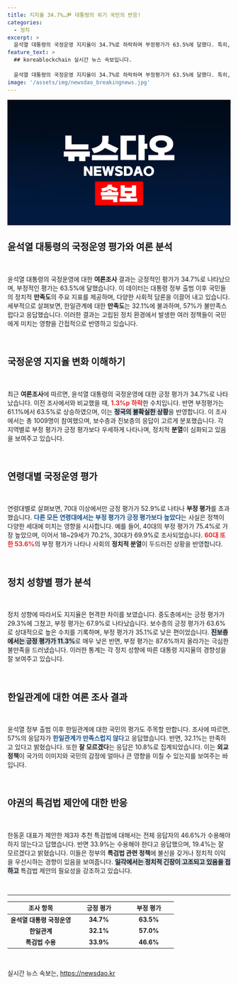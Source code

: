```yaml
---
title: 지지율 34.7%…尹 대통령의 위기 국민의 반응!
categories:
  - 정치
excerpt: >
  윤석열 대통령의 국정운영 지지율이 34.7%로 하락하며 부정평가가 63.5%에 달했다. 특히, 한일관계에 대한 불만족 응답이 57%로 나타나며, 국민의 분열된 의견이 더욱 부각되고 있다. 클릭해서 자세한 변화를 확인하세요!
feature_text: >
  ## koreablockchain 실시간 뉴스 속보입니다.

  윤석열 대통령의 국정운영 지지율이 34.7%로 하락하며 부정평가가 63.5%에 달했다. 특히, 한일관계에 대한 불만족 응답이 57%로 나타나며, 국민의 분열된 의견이 더욱 부각되고 있다. 클릭해서 자세한 변화를 확인하세요!
image: '/assets/img/newsdao_breakingnews.jpg'
---
```


<p><img src="/assets/img/newsdao_breakingnews.jpg" alt="koreablockchain 속보" /></p>

<h2 data-ke-size="size26">윤석열 대통령의 국정운영 평가와 여론 분석</h2>

<p data-ke-size="size16">&nbsp;</p>

<p>윤석열 대통령의 국정운영에 대한 <b>여론조사</b> 결과는 긍정적인 평가가 34.7%로 나타났으며, 부정적인 평가는 63.5%에 달했습니다. 이 데이터는 대통령 정부 출범 이후 국민들의 정치적 <b>만족도</b>의 주요 지표를 제공하며, 다양한 사회적 담론을 이끌어 내고 있습니다. 세부적으로 살펴보면, 한일관계에 대한 <b>만족도</b>는 32.1%에 불과하며, 57%가 불만족스럽다고 응답했습니다. 이러한 결과는 고립된 정치 환경에서 발생한 여러 정책들이 국민에게 미치는 영향을 간접적으로 반영하고 있습니다. </p>

<p data-ke-size="size16">&nbsp;</p>

<h2 data-ke-size="size26">국정운영 지지율 변화 이해하기</h2>

<p data-ke-size="size16">&nbsp;</p>

<p>최근 <b>여론조사</b>에 따르면, 윤석열 대통령의 국정운영에 대한 긍정 평가가 34.7%로 나타났습니다. 이전 조사에서와 비교했을 때, <b><span style="color: #ee2323;">1.3%p 하락</span></b>한 수치입니다. 반면 부정평가는 61.1%에서 63.5%로 상승하였으며, 이는 <b><span style="background-color: #21538527;">정국의 불확실한 상황</span></b>을 반영합니다. 이 조사에서는 총 1009명이 참여했으며, 보수층과 진보층의 응답이 고르게 분포했습니다. 각 지역별로 부정 평가가 긍정 평가보다 우세하게 나타나며, 정치적 <b>분열</b>이 심화되고 있음을 보여주고 있습니다. </p>

<p data-ke-size="size16">&nbsp;</p>

<h2 data-ke-size="size26">연령대별 국정운영 평가</h2>

<p data-ke-size="size16">&nbsp;</p>

<p>연령대별로 살펴보면, 70대 이상에서만 긍정 평가가 52.9%로 나타나 <b>부정 평가</b>를 초과했습니다. <b><span style="color: #1a5490;">다른 모든 연령대에서는 부정 평가가 긍정 평가보다 높았다</span></b>는 사실은 정책이 다양한 세대에 미치는 영향을 시사합니다. 예를 들어, 40대의 부정 평가가 75.4%로 가장 높았으며, 이어서 18~29세가 70.2%, 30대가 69.9%로 조사되었습니다. <b><span style="color: #ee2323;">60대 또한 53.6%</span></b>의 부정 평가가 나타나 사회의 <b>정치적 분열</b>이 두드러진 상황을 반영합니다. </p>

<p data-ke-size="size16">&nbsp;</p>

<h2 data-ke-size="size26">정치 성향별 평가 분석</h2>

<p data-ke-size="size16">&nbsp;</p>

<p>정치 성향에 따라서도 지지율은 현격한 차이를 보였습니다. 중도층에서는 긍정 평가가 29.3%에 그쳤고, 부정 평가는 67.9%로 나타났습니다. 보수층의 긍정 평가가 63.6%로 상대적으로 높은 수치를 기록하며, 부정 평가가 35.1%로 낮은 편이었습니다. <b><span style="background-color: #21538527;">진보층에서는 긍정 평가가 11.3%</span></b>로 매우 낮은 반면, 부정 평가는 87.6%까지 올라가는 극심한 불만족을 드러냈습니다. 이러한 통계는 각 정치 성향에 따른 대통령 지지율의 경향성을 잘 보여주고 있습니다. </p>

<p data-ke-size="size16">&nbsp;</p>

<h2 data-ke-size="size26">한일관계에 대한 여론 조사 결과</h2>

<p data-ke-size="size16">&nbsp;</p>

<p>윤석열 정부 출범 이후 한일관계에 대한 국민의 평가도 주목할 만합니다. 조사에 따르면, 57%의 응답자가 <b><span style="color: #1a5490;">한일관계가 만족스럽지 않다</span></b>고 응답했습니다. 반면, 32.1%는 만족하고 있다고 밝혔습니다. 또한 <b>잘 모르겠다</b>는 응답은 10.8%로 집계되었습니다. 이는 <b>외교 정책</b>이 국가의 이미지와 국민의 감정에 얼마나 큰 영향을 미칠 수 있는지를 보여주는 바입니다. </p>

<p data-ke-size="size16">&nbsp;</p>

<h2 data-ke-size="size26">야권의 특검법 제안에 대한 반응</h2>

<p data-ke-size="size16">&nbsp;</p>

<p>한동훈 대표가 제안한 제3자 추천 특검법에 대해서는 전체 응답자의 46.6%가 수용해야 하지 않는다고 답했습니다. 반면 33.9%는 수용해야 한다고 응답했으며, 19.4%는 잘 모르겠다고 밝혔습니다. 이들은 정부의 <b>특검법 관련 정책</b>에 불신을 갖거나 정치적 이익을 우선시하는 경향이 있음을 보여줍니다. <b><span style="background-color: #21538527;">일각에서는 정치적 긴장이 고조되고 있음을 접하고</span></b> 특검법 제안의 필요성을 강조하고 있습니다. </p>

<p data-ke-size="size16">&nbsp;</p>

<hr />

<table style="width: 100%; text-align: center;">
    <thead>
        <tr>
            <th style="width: 40%;"><b>조사 항목</b></th>
            <th style="width: 30%;"><b>긍정 평가</b></th>
            <th style="width: 30%;"><b>부정 평가</b></th>
        </tr>
    </thead>
    <tbody>
        <tr>
            <td><b>윤석열 대통령 국정운영</b></td>
            <td><b>34.7%</b></td>
            <td><b>63.5%</b></td>
        </tr>
        <tr>
            <td><b>한일관계</b></td>
            <td><b>32.1%</b></td>
            <td><b>57.0%</b></td>
        </tr>
        <tr>
            <td><b>특검법 수용</b></td>
            <td><b>33.9%</b></td>
            <td><b>46.6%</b></td>
        </tr>
    </tbody>
</table>

<p data-ke-size="size16">&nbsp;</p>
실시간 뉴스 속보는, <a href="https://newsdao.kr" rel="dofollow">https://newsdao.kr</a>


